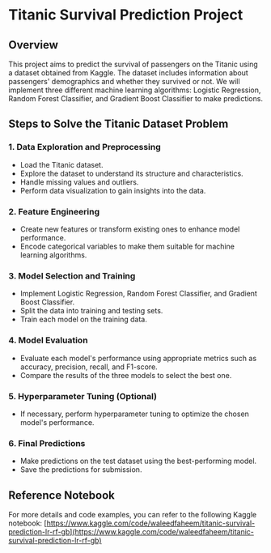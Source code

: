 # Titanic Survival Prediction Project

## Overview

This project aims to predict the survival of passengers on the Titanic using a dataset obtained from Kaggle. The dataset includes information about passengers' demographics and whether they survived or not. We will implement three different machine learning algorithms: Logistic Regression, Random Forest Classifier, and Gradient Boost Classifier to make predictions.

## Steps to Solve the Titanic Dataset Problem

### 1. Data Exploration and Preprocessing

- Load the Titanic dataset.
- Explore the dataset to understand its structure and characteristics.
- Handle missing values and outliers.
- Perform data visualization to gain insights into the data.

### 2. Feature Engineering

- Create new features or transform existing ones to enhance model performance.
- Encode categorical variables to make them suitable for machine learning algorithms.

### 3. Model Selection and Training

- Implement Logistic Regression, Random Forest Classifier, and Gradient Boost Classifier.
- Split the data into training and testing sets.
- Train each model on the training data.

### 4. Model Evaluation

- Evaluate each model's performance using appropriate metrics such as accuracy, precision, recall, and F1-score.
- Compare the results of the three models to select the best one.

### 5. Hyperparameter Tuning (Optional)

- If necessary, perform hyperparameter tuning to optimize the chosen model's performance.

### 6. Final Predictions

- Make predictions on the test dataset using the best-performing model.
- Save the predictions for submission.

## Reference Notebook

For more details and code examples, you can refer to the following Kaggle notebook:
[https://www.kaggle.com/code/waleedfaheem/titanic-survival-prediction-lr-rf-gb](https://www.kaggle.com/code/waleedfaheem/titanic-survival-prediction-lr-rf-gb)
